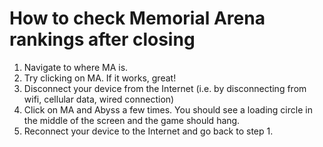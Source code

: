 # How to check Memorial Arena rankings after closing

1. Navigate to where MA is.
2. Try clicking on MA. If it works, great!
3. Disconnect your device from the Internet (i.e. by disconnecting from wifi, cellular data, wired connection)
4. Click on MA and Abyss a few times. You should see a loading circle in the middle of the screen and the game should hang.
5. Reconnect your device to the Internet and go back to step 1.